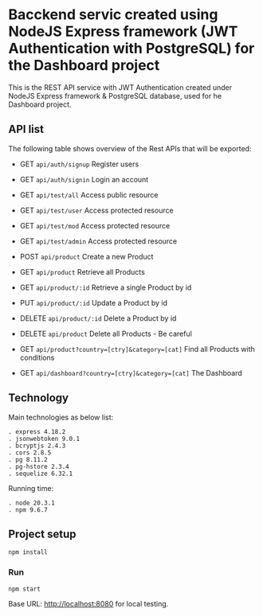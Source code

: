 # Bacckend servic created using NodeJS Express framework (JWT Authentication with PostgreSQL) for the Dashboard project

This is the REST API service with JWT Authentication created under NodeJS Express framework & PostgreSQL database, used for he Dashboard project.

## API list

The following table shows overview of the Rest APIs that will be exported:

- GET     `api/auth/signup`                	            Register users
- GET     `api/auth/signin`               	            Login an account

- GET     `api/test/all`                 	            Access public resource
- GET     `api/test/user`               	            Access protected resource
- GET     `api/test/mod`            	                Access protected resource
- GET     `api/test/admin`          	                Access protected resource

- POST    `api/product`                                 Create a new Product
- GET     `api/product`	                                Retrieve all Products
- GET     `api/product/:id`                             Retrieve a single Product by id
- PUT     `api/product/:id`                             Update a Product by id
- DELETE  `api/product/:id`                             Delete a Product by id
- DELETE  `api/product`                                 Delete all Products - Be careful
- GET     `api/product?country=[ctry]&category=[cat]`   Find all Products with conditions
- GET     `api/dashboard?country=[ctry]&category=[cat]` The Dashboard

## Technology

Main technologies as below list:

    . express 4.18.2
    . jsonwebtoken 9.0.1
    . bcryptjs 2.4.3
    . cors 2.8.5
    . pg 8.11.2
    . pg-hstore 2.3.4
    . sequelize 6.32.1

Running time:

    . node 20.3.1
    . npm 9.6.7

## Project setup
```
npm install
```

### Run
```
npm start
```

Base URL: [http://localhost:8080](http://localhost:8080) for local testing.
